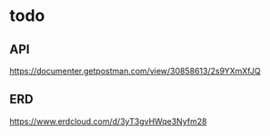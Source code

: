 # todo

## API
https://documenter.getpostman.com/view/30858613/2s9YXmXfJQ

## ERD
https://www.erdcloud.com/d/3yT3gvHWqe3Nyfm28
